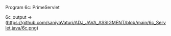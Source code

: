 Program 6c: PrimeServlet

6c_output -> (https://github.com/saniyaVaturi/ADJ_JAVA_ASSIGMENT/blob/main/6c_Servlet.java/6c.png)

